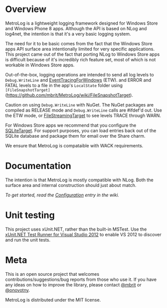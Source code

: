 Overview
===
MetroLog is a lightweight logging framework designed for Windows Store and Windows Phone 8 apps. Although the API is based on
NLog and log4net, the intention is that it's a very basic logging system. 

The need for it to be basic comes from the fact that the Windows Store apps API surface area intentionally limited for very specific 
applications. This project came out of the fact that porting NLog to Windows Store apps is difficult because of it's 
incredibly rich feature set, most of which is not workable in Windows Store apps.

Out-of-the-box, logging operations are intended to send all log levels to `Debug.WriteLine` and [EventTracingForWindows](https://github.com/mbrit/MetroLog/wiki/EventTracingForWindows) (ETW).
and ERROR and FATAL levels to a file in the app's `LocalState` folder using `[FileSnapshotTarget]`(https://github.com/mbrit/MetroLog/wiki/FileSnapshotTarget). 

Caution on using `Debug.WriteLine` with NuGet. The NuGet packages are compiled as RELEASE mode and `Debug.WriteLine` calls are #ifdef'd out. Use 
the ETW mode, or [FileStreamingTarget](https://github.com/mbrit/MetroLog/wiki/FileStreamingTarget) to see levels TRACE through WARN.

For Windows Store apps we recommend that you configure the [SQLiteTarget](https://github.com/mbrit/MetroLog/wiki/SQLiteTarget). For support purposes, 
you can load entries back out of the SQLite database and package them for email over the Share charm.

We ensure that MetroLog is compataible with WACK requirements.

Documentation
===
The intention is that MetroLog is mostly compatible with NLog. Both the surface area and internal construction
should just about match.

*To get started, read the [Configuration](https://github.com/mbrit/MetroLog/wiki/Configuration) entry in the wiki.*

Unit testing
===
This project uses xUnit.NET, rather than the built-in MSTest. Use the
[xUnit.NET Test Runner for Visual Studio 2012](http://visualstudiogallery.msdn.microsoft.com/463c5987-f82b-46c8-a97e-b1cde42b9099) to
enable VS 2012 to discover and run the unit tests.

Meta
===
This is an open source project that welcomes contributions/suggestions/bug reports from those who use it. 
If you have any ideas on how to improve the library, please contact [@mbrit](https://twitter.com/mbrit) or 
[@onovotny](https://twitter.com/onovotny).

MetroLog is distributed under the MIT license. 
